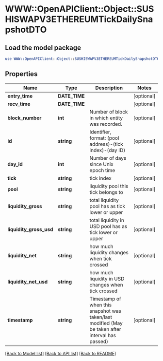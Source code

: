 # WWW::OpenAPIClient::Object::SUSHISWAPV3ETHEREUMTickDailySnapshotDTO

## Load the model package
```perl
use WWW::OpenAPIClient::Object::SUSHISWAPV3ETHEREUMTickDailySnapshotDTO;
```

## Properties
Name | Type | Description | Notes
------------ | ------------- | ------------- | -------------
**entry_time** | **DATE_TIME** |  | [optional] 
**recv_time** | **DATE_TIME** |  | [optional] 
**block_number** | **int** | Number of block in which entity was recorded. | [optional] 
**id** | **string** | Identifier, format: (pool address)-(tick index)-(day ID) | [optional] 
**day_id** | **int** | Number of days since Unix epoch time | [optional] 
**tick** | **string** | tick index | [optional] 
**pool** | **string** | liquidity pool this tick belongs to | [optional] 
**liquidity_gross** | **string** | total liquidity pool has as tick lower or upper | [optional] 
**liquidity_gross_usd** | **string** | total liquidity in USD pool has as tick lower or upper | [optional] 
**liquidity_net** | **string** | how much liquidity changes when tick crossed | [optional] 
**liquidity_net_usd** | **string** | how much liquidity in USD changes when tick crossed | [optional] 
**timestamp** | **string** | Timestamp of when this snapshot was taken/last modified (May be taken after interval has passed) | [optional] 

[[Back to Model list]](../README.md#documentation-for-models) [[Back to API list]](../README.md#documentation-for-api-endpoints) [[Back to README]](../README.md)


